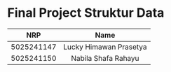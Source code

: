 # Final Project Struktur Data 

|    NRP     |      Name      |
| :--------: | :------------: |
| 5025241147 | Lucky Himawan Prasetya |
| 5025241150 | Nabila Shafa Rahayu |
